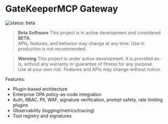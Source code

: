 # GateKeeperMCP Gateway

![status: beta](https://img.shields.io/badge/status-beta-orange)

> **Beta Software**
> This project is in active development and considered **BETA**.  
> APIs, features, and behavior may change at any time. Use in production is not recommended.


> **Warning**
> This project is under active development. It is provided as-is, without any warranty or guarantee of fitness for any purpose.  
> Use at your own risk. Features and APIs may change without notice.

Features:
- Plugin-based architecture
- Enterprise OPA policy-as-code integration
- Auth, RBAC, PII, WAF, signature verification, prompt safety, rate limiting plugins
- Observability (logging/metrics/tracing)
- Tool registry and signatures
